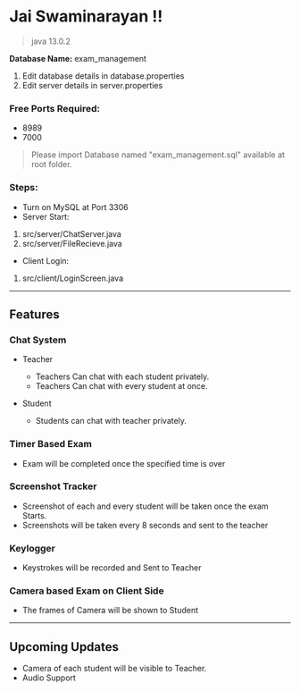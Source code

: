 # Jai Swaminarayan !!

> java 13.0.2

**Database Name:** exam_management

1. Edit database details in database.properties
1. Edit server details in server.properties

 
### Free Ports Required:
* 8989
* 7000

> Please import Database named "exam_management.sql" available at root folder.

### Steps:
* Turn on MySQL at Port 3306
* Server Start:
1. src/server/ChatServer.java
2. src/server/FileRecieve.java

* Client Login:
1. src/client/LoginScreen.java

----
## Features

### Chat System

- Teacher
  * Teachers Can chat with each student privately.
  * Teachers Can chat with every student at once.

- Student
  * Students can chat with teacher privately.

### Timer Based Exam
- Exam will be completed once the specified time is over

### Screenshot Tracker
- Screenshot of each and every student will be taken once the exam Starts.
- Screenshots will be taken every 8 seconds and sent to the teacher

### Keylogger
- Keystrokes will be recorded and Sent to Teacher

### Camera based Exam on Client Side
- The frames of Camera will be shown to Student

----

## Upcoming Updates
- Camera of each student will be visible to Teacher.
- Audio Support
